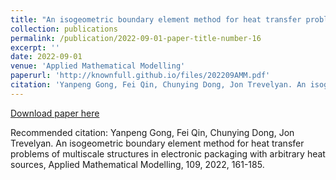 ```yaml
---
title: "An isogeometric boundary element method for heat transfer problems of multiscale structures in electronic packaging with arbitrary heat sources"
collection: publications
permalink: /publication/2022-09-01-paper-title-number-16
excerpt: ''
date: 2022-09-01
venue: 'Applied Mathematical Modelling'
paperurl: 'http://knownfull.github.io/files/202209AMM.pdf'
citation: 'Yanpeng Gong, Fei Qin, Chunying Dong, Jon Trevelyan. An isogeometric boundary element method for heat transfer problems of multiscale structures in electronic packaging with arbitrary heat sources, Applied Mathematical Modelling, 109, 2022, 161-185.'
---
```


[Download paper here](http://knownfull.github.io/files/202209AMM.pdf)

Recommended citation: Yanpeng Gong, Fei Qin, Chunying Dong, Jon Trevelyan. An isogeometric boundary element method for heat transfer problems of multiscale structures in electronic packaging with arbitrary heat sources, Applied Mathematical Modelling, 109, 2022, 161-185.
